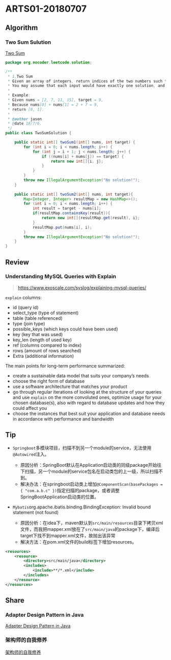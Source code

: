 # ARTS01-20180707

## Algorithm


### Two Sum Sulution

[Two Sum](https://leetcode.com/problems/two-sum/description/)


```java
package org.nocoder.leetcode.solution;

/**
 * 1.Two Sum 
 * Given an array of integers, return indices of the two numbers such that they add up to a specific target.
 * You may assume that each input would have exactly one solution, and you may not use the same element twice.
 * 
 * Example:
 * Given nums = [2, 7, 11, 15], target = 9,
 * Because nums[0] + nums[1] = 2 + 7 = 9,
 * return [0, 1].
 *
 * @author jason
 * @date 18/7/6.
 */
public class TwoSumSolution {

    public static int[] twoSum1(int[] nums, int target) {
        for (int i = 0; i < nums.length; i++) {
            for (int j = i + 1; j < nums.length; j++) {
                if ((nums[i] + nums[j]) == target) {
                    return new int[]{i, j};
                }
            }
        }
        throw new IllegalArgumentException("No solution!");
    }
    
    public static int[] twoSum2(int[] nums, int target){
        Map<Integer, Integer> resultMap = new HashMap<>();
        for (int i = 0; i < nums.length; i++) {
            int result = target - nums[i];
            if(resultMap.containsKey(result)){
                return new int[]{resultMap.get(result), i};
            }
            resultMap.put(nums[i], i);
        }
        throw new IllegalArgumentException("No solution!");
    }
}


```
## Review

### Understanding MySQL Queries with Explain

> https://www.exoscale.com/syslog/explaining-mysql-queries/

`explain` columns:

- id (query id)
- select_type (type of statement)
- table (table referenced)
- type (join type)
- possible_keys (which keys could have been used)
- key (key that was used)
- key_len (length of used key)
- ref (columns compared to index)
- rows (amount of rows searched)
- Extra (additional information)

The main points for long-term performance summarized:

- create a sustainable data model that suits your company’s needs
- choose the right form of database
- use a software architecture that matches your product
- go through regular iterations of looking at the structure of your queries and use `explain` on the more convoluted ones, optimize usage for your chosen database(s), also with regard to database updates and how they could affect you
- choose the instances that best suit your application and database needs in accordance with performance and bandwidth

## Tip

- `Springboot`多模块项目，扫描不到另一个module的service，无法使用`@Autowired`注入。
	- 原因分析：SpringBoot默认在Application启动类的同级package开始往下扫描，另一个module的service包名在启动类包的上一级，所以扫描不到。
	- 解决办法：在springboot启动类上增加`@ComponentScan(basePackages = { "com.a.b.c" })`指定扫描的package，或者调整SpringBootApplication启动类的位置。

- `Mybatis`org.apache.ibatis.binding.BindingException: Invalid bound statement (not found)
	- 原因分析：在idea下，maven默认到`src/main/resources`目录下拷贝xml文件，而我把mapper.xml放在了`src/main/java`的package下，编译后target下找不到mapper.xml文件，故抛出该异常
	- 解决方法：在pom.xml文件的build标签下增加resources。

```xml
<resources>
    <resource>
        <directory>src/main/java</directory>
        <includes>
            <include>**/*.xml</include>
        </includes>
    </resource>
</resources>
```
## Share

### Adapter Design Pattern in Java
[Adapter Design Pattern in Java](https://www.journaldev.com/1487/adapter-design-pattern-java)

### 架构师的自我修养
[架构师的自我修养](https://mp.weixin.qq.com/s/KLDUdbo2RpXIDE4k6jR1iw)

